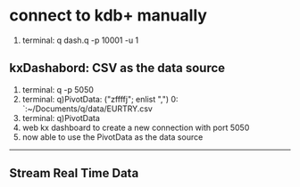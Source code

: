# connect to kdb+ manually
1. terminal: q dash.q -p 10001 -u 1

## kxDashabord: CSV as the data source
1. terminal: q -p 5050
2. terminal: q)PivotData: ("zffffj"; enlist ",") 0: `:~/Documents/q/data/EURTRY.csv
3. terminal: q)PivotData
4. web kx dashboard to create a new connection with port 5050
5. now able to use the PivotData as the data source
---

## Stream Real Time Data